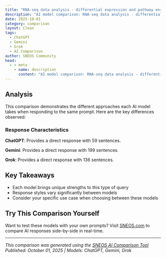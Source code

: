 ```yaml
---
title: "RNA-seq data analysis - differential expression and pathway enrichment"
description: "AI model comparison: RNA-seq data analysis - differential expression and pathway enrichment..."
date: 2025-10-01
category: comparison
layout: Clean
tags:
  - ChatGPT
  - Gemini
  - Grok
  - AI Comparison
author: SNEOS Community
head:
  - - meta
    - name: description
      content: "AI model comparison: RNA-seq data analysis - differential expression and pathway enrichment..."
---
```


<ChatComparison
  title="RNA-seq data analysis - differential expression and pathway enrichment"
  prompt="RNA-seq data analysis - differential expression and pathway enrichment"
  :responses='{
    "ChatGPT": "Certainly! Here\u0027s an overview and guide on RNA-seq data analysis specifically focusing on differential expression and pathway enrichment:\n\n---\n\n## RNA-seq Data Analysis: Differential Expression \u0026 Pathway Enrichment\n\n### 1. Overview\n\n- **RNA-seq** measures gene expression by sequencing RNA transcripts.\n- **Differential expression (DE)** analysis identifies genes with significant changes in expression across conditions.\n- **Pathway enrichment** determines if certain biological pathways or gene sets are overrepresented among DE genes.\n\n---\n\n### 2. Workflow for RNA-seq Differential Expression Analysis\n\n#### Step 1: Quality Control (QC)\n- Tools: **FastQC**, **MultiQC**\n- Check read quality, adapter contamination, duplication levels.\n\n#### Step 2: Read Alignment or Quasi-Mapping\n- Align reads to reference genome or transcriptome.\n- Tools: **HISAT2, STAR** for alignment; **Salmon, Kallisto** for alignment-free quantification.\n\n#### Step 3: Quantification\n- Obtain raw read counts per gene.\n- Tools: **featureCounts, HTSeq-count** (for aligned reads)\n- Alternatively, obtain transcript counts directly from Salmon/Kallisto.\n\n#### Step 4: Data Normalization \u0026 Filtering\n- Import count data into DE analysis tools.\n- Filter out lowly expressed genes to reduce noise.\n\n#### Step 5: Differential Expression Analysis\n- Use statistical packages designed for count data:\n  - **DESeq2** (R)\n  - **edgeR** (R)\n  - **limma-voom** (R)\n  \n- Model expression changes between conditions.\n- Obtain log2 fold changes, p-values, adjusted p-values (FDR).\n\n---\n\n### 3. Differential Expression Analysis Example (R with DESeq2)\n\n\u0060\u0060\u0060R\nlibrary(DESeq2)\n\n# Load count matrix and sample metadata\ncounts \u003C- read.csv(\u0022counts.csv\u0022, row.names=1)\ncolData \u003C- read.csv(\u0022sample_info.csv\u0022, row.names=1)\n\n# Create DESeq2 dataset\ndds \u003C- DESeqDataSetFromMatrix(countData = counts,\n                              colData = colData,\n                              design = ~ condition)\n\n# Filter low counts\ndds \u003C- dds[rowSums(counts(dds)) \u003E 10, ]\n\n# Run DE analysis\ndds \u003C- DESeq(dds)\nres \u003C- results(dds)\n\n# Summary and filtering significant genes\nsummary(res)\nsig_genes \u003C- subset(res, padj \u003C 0.05 \u0026 abs(log2FoldChange) \u003E 1)\n\n# Save results\nwrite.csv(as.data.frame(sig_genes), \u0022DE_genes.csv\u0022)\n\u0060\u0060\u0060\n\n---\n\n### 4. Pathway Enrichment Analysis\n\nAfter identifying DE genes, test if certain biological pathways/gene sets are enriched.\n\n#### Common Databases:\n- **KEGG**\n- **Reactome**\n- **Gene Ontology (GO)**\n- **MSigDB (Molecular Signatures Database)**\n\n#### Approaches:\n\n- **Over-Representation Analysis (ORA)**: Test enrichment in DE gene list (usually up/down separately).\n- **Gene Set Enrichment Analysis (GSEA)**: Uses whole ranked gene list (based on log2FC or statistics).\n\n---\n\n### 5. Pathway Enrichment Examples in R\n\n#### Over-Representation Analysis Using clusterProfiler\n\n\u0060\u0060\u0060R\nlibrary(clusterProfiler)\nlibrary(org.Hs.eg.db) # for human gene annotation\n\n# Convert gene symbols to Entrez IDs\nsig_genes_symbols \u003C- rownames(sig_genes)\nentrez_ids \u003C- mapIds(org.Hs.eg.db, keys=sig_genes_symbols, column=\u0022ENTREZID\u0022, keytype=\u0022SYMBOL\u0022, multiVals=\u0022first\u0022)\n\n# Remove NAs\nentrez_ids \u003C- na.omit(entrez_ids)\n\n# KEGG enrichment\nkegg_enrich \u003C- enrichKEGG(gene = entrez_ids,\n                          organism = \u0027hsa\u0027,\n                          pvalueCutoff = 0.05)\n\n# View results\nhead(kegg_enrich)\n\u0060\u0060\u0060\n\n#### Gene Set Enrichment Analysis (GSEA)\n\n\u0060\u0060\u0060R\nlibrary(clusterProfiler)\n\n# Prepare ranked gene list: named numeric vector log2FC indexed by Entrez IDs\nall_genes \u003C- res$log2FoldChange\nnames(all_genes) \u003C- mapIds(org.Hs.eg.db, keys=rownames(res), column=\u0022ENTREZID\u0022, keytype=\u0022SYMBOL\u0022, multiVals=\u0022first\u0022)\nall_genes \u003C- na.omit(all_genes)\nall_genes \u003C- sort(all_genes, decreasing=TRUE)\n\ngsea_results \u003C- gseKEGG(geneList = all_genes,\n                        organism = \u0027hsa\u0027,\n                        nPerm = 1000,\n                        minGSSize = 10,\n                        pvalueCutoff = 0.05,\n                        verbose = FALSE)\n\nhead(gsea_results)\n\u0060\u0060\u0060\n\n---\n\n### 6. Visualization\n\n- MA-plot or volcano plot of DE genes.\n- Heatmaps of top DE genes.\n- Dotplots or barplots of enriched pathways.\n- Enrichment plots for GSEA.\n\nExamples:\n\n\u0060\u0060\u0060R\nlibrary(EnhancedVolcano)\n\nEnhancedVolcano(res,\n                lab = rownames(res),\n                x = \u0027log2FoldChange\u0027,\n                y = \u0027padj\u0027,\n                pCutoff = 0.05,\n                FCcutoff = 1)\n\nlibrary(pheatmap)\n# Heatmap of normalized counts for top DE genes\ntop_genes \u003C- head(order(res$padj), 50)\nnorm_counts \u003C- counts(dds, normalized=TRUE)\npheatmap(norm_counts[top_genes, ], cluster_rows=TRUE, cluster_cols=TRUE)\n\u0060\u0060\u0060\n\n---\n\n### 7. Additional Tips\n\n- Always check data quality and normalization.\n- Use appropriate models accounting for batch effects or covariates.\n- Adjust p-values (FDR) to control false positives.\n- Interpret pathway enrichment in biological context.\n- Consider multiple testing when interpreting results.\n\n---\n\nIf you want, I can help you with specific code or interpreting results based on your dataset. Feel free to share data details!",
    "Gemini": "Okay, let\u0027s break down RNA-seq data analysis focusing on differential expression (DE) and pathway enrichment. This is a common workflow for understanding how gene expression changes in response to different conditions and what biological processes are affected.\n\n**1. RNA-seq Data \u0026 Objectives**\n\n*   **RNA-seq Data:**  You\u0027ll start with raw reads from your RNA-seq experiment.  These reads represent the RNA transcripts present in your samples.  Your samples might be cells treated differently (e.g., drug vs. control), different tissues, different time points, etc.\n*   **Objectives:** The core goals are:\n    *   **Differential Expression (DE):** Identify genes that show statistically significant differences in expression levels between the conditions you\u0027re comparing.\n    *   **Pathway Enrichment:**  Determine which biological pathways (e.g., metabolic pathways, signaling pathways, disease-related pathways) are significantly enriched with differentially expressed genes.  This helps you understand the biological implications of the expression changes.\n\n**2.  Workflow Outline (Key Steps)**\n\nHere\u0027s a general workflow.  Specific tools and parameters will depend on your experimental design, data quality, and research question.\n\n1.  **Experimental Design \u0026 Sample Preparation:**\n    *   **Define your groups:** Clearly define the experimental conditions you want to compare (e.g., treatment vs. control, different cell types, stages of development).  Good experimental design is *crucial*.\n    *   **Biological Replicates:** Have enough biological replicates per group.  More replicates generally lead to more robust and statistically significant results. A general rule of thumb is at least 3 biological replicates per condition, but power analysis can determine the optimal number.\n    *   **RNA Extraction \u0026 Library Preparation:**  Ensure high-quality RNA extraction and library preparation to minimize biases.  Different library prep protocols exist (e.g., polyA selection, rRNA depletion, strand-specific) that can affect the results.\n\n2.  **Quality Control (QC):**\n    *   **FastQC:** Use FastQC to assess the quality of your raw reads (per-base sequence quality, adapter contamination, overrepresented sequences, etc.).\n    *   **MultiQC:** Summarize QC results from multiple samples and tools.\n\n3.  **Read Alignment/Mapping:**\n    *   **Alignment to a Reference Genome:** Align the reads to a reference genome using tools like:\n        *   **STAR:**  A very popular and fast aligner.  Handles spliced reads well.\n        *   **HISAT2:** Another fast and accurate spliced aligner, often used as an alternative to STAR.\n        *   **Bowtie2:**  Generally faster, but may be less accurate for RNA-seq, especially with complex splicing.\n    *   **Genome Indexing:** Create an index of the reference genome to speed up the alignment process.  You\u0027ll need to create this index *before* running the aligner.\n    *   **Alignment Parameters:** Choose appropriate alignment parameters (e.g., gap opening/extension penalties, mismatch limits) based on your data and the aligner\u0027s documentation.\n    *   **Handling Paired-End Data:** If you have paired-end reads, configure the aligner accordingly.\n\n4.  **Read Quantification (Gene/Transcript Counting):**\n    *   **Generate Count Matrix:** After alignment, count the number of reads that map to each gene or transcript. Tools like:\n        *   **featureCounts (from the Subread package):** Fast and accurate, commonly used for gene-level quantification.\n        *   **htseq-count (from HTSeq):** Another widely used tool for gene-level counting.\n        *   **Salmon/Kallisto (pseudo-alignment):** These tools perform *pseudo-alignment* and directly estimate transcript abundances.  They are faster than alignment-based methods and are becoming increasingly popular.\n\n5.  **Differential Expression Analysis:**\n    *   **Normalization:** Normalize the read counts to account for differences in library size and RNA composition between samples. Common normalization methods include:\n        *   **DESeq2\u0027s normalization:**  Calculates size factors based on the median of ratios.\n        *   **TMM (Trimmed Mean of M-values, implemented in edgeR):**  Removes the most extreme values from the data before calculating normalization factors.\n        *   **RPKM/FPKM/TPM:** While these were commonly used in the past, they are generally discouraged now. DESeq2\u0027s or TMM normalization methods are preferred.\n    *   **Statistical Modeling:** Use a statistical model to test for differential expression, accounting for variability between replicates.\n        *   **DESeq2:** A popular R package based on the negative binomial distribution.  Handles complex experimental designs and batch effects well.\n        *   **edgeR:** Another R package, also based on the negative binomial distribution.  Offers different normalization and dispersion estimation methods.\n        *   **limma-voom:**  An R package that uses linear models after applying a variance-stabilizing transformation (voom) to the count data.\n    *   **Multiple Testing Correction:** Adjust p-values for multiple testing to control the false discovery rate (FDR). Common methods include:\n        *   **Benjamini-Hochberg (BH) / FDR:** Controls the expected proportion of false positives among the rejected hypotheses.\n        *   **Bonferroni:** A more conservative method that controls the family-wise error rate (FWER).\n    *   **Results Interpretation:** Analyze the results, focusing on genes with statistically significant differential expression (e.g., adjusted p-value \u003C 0.05, absolute log2 fold change \u003E a chosen threshold).\n\n6.  **Pathway Enrichment Analysis:**\n    *   **Gene Set Enrichment Analysis (GSEA):**  Determines whether a predefined set of genes (e.g., genes in a particular pathway) shows statistically significant, concordant differences between two biological states.\n        *   **GSEA software:**  The Broad Institute\u0027s GSEA software is a widely used tool.\n        *   **fgsea (Fast Gene Set Enrichment Analysis):** An R package that provides a fast and flexible implementation of GSEA.\n    *   **Over-Representation Analysis (ORA):**  Tests whether a set of differentially expressed genes is enriched for genes associated with specific pathways or Gene Ontology (GO) terms.\n        *   **DAVID (Database for Annotation, Visualization and Integrated Discovery):** A web-based tool for functional annotation and enrichment analysis.\n        *   **clusterProfiler (R package):** A popular R package for GO and KEGG enrichment analysis.\n        *   **Enrichr:** Another web-based tool for enrichment analysis, with a large collection of gene sets.\n    *   **Pathway Databases:** Choose appropriate pathway databases based on your organism and research question (e.g., KEGG, GO, Reactome, MSigDB).\n    *   **Visualization:** Visualize the enriched pathways using bar plots, dot plots, or network graphs.\n\n7.  **Further Analysis \u0026 Interpretation:**\n    *   **Gene Ontology (GO) Enrichment:**  Identify GO terms (biological process, molecular function, cellular component) that are enriched in your DE genes.\n    *   **Network Analysis:**  Build networks of interacting genes and proteins to understand how the DE genes relate to each other. Tools like Cytoscape can be used for network visualization and analysis.\n    *   **Functional Validation:**  Validate your findings using independent experimental techniques (e.g., qPCR, Western blotting, functional assays).\n    *   **Integrative Analysis:** Combine RNA-seq data with other omics data (e.g., proteomics, metabolomics) to gain a more comprehensive understanding of the biological system.\n\n**Detailed Explanation of Key Steps**\n\n*   **Alignment (Step 3):**\n\n    *   **Splicing:**  RNA-seq reads often span exon-exon junctions (splice junctions).  Aligners like STAR and HISAT2 are designed to handle these spliced reads efficiently.\n    *   **Multiple Mapping:**  Reads can sometimes map to multiple locations in the genome, especially in regions with repetitive sequences or gene families.  Consider how the aligner handles multiple mapping reads.  Some aligners randomly assign reads to one of the possible locations, while others report all possible locations. This can impact downstream quantification.\n    *   **Strand Specificity:** If your library preparation was strand-specific (i.e., you know the direction of transcription), configure the aligner accordingly.  This will improve the accuracy of the quantification.\n\n*   **Quantification (Step 4):**\n\n    *   **Gene vs. Transcript Level:** You can quantify reads at the gene level (counting reads that map to any exon of a gene) or at the transcript level (counting reads that map to specific isoforms of a gene). Transcript-level analysis is more complex but can reveal isoform-specific regulation.\n    *   **Read Counting Considerations:** When using alignment-based methods (featureCounts, htseq-count), consider the overlap resolution mode (how to handle reads that overlap multiple features).\n\n*   **Differential Expression (Step 5):**\n\n    *   **Normalization is Critical:** Normalization is essential to remove technical biases and ensure that you\u0027re comparing expression levels across samples in a fair way.  Different normalization methods have different assumptions and may be more appropriate for certain datasets.\n    *   **Model Design:** The statistical model you use in DESeq2, edgeR, or limma-voom should reflect your experimental design.  Include any relevant covariates (e.g., batch effects, sex, age) in the model.\n    *   **Log2 Fold Change:** The log2 fold change represents the difference in expression between two conditions on a logarithmic scale.  A log2 fold change of 1 means a 2-fold increase in expression, while a log2 fold change of -1 means a 2-fold decrease in expression.\n    *   **Shrinking Log2 Fold Changes:** DESeq2 and other tools offer the option to \u0022shrink\u0022 log2 fold changes, especially for genes with low counts or high dispersion. This can improve the accuracy of the estimates.\n\n*   **Pathway Enrichment (Step 6):**\n\n    *   **Choose the Right Tool:**  GSEA is generally preferred over ORA because it considers the expression levels of all genes, not just the DE genes.  This can make it more sensitive to subtle changes in pathway activity.\n    *   **Database Selection:** The choice of pathway database is important.  KEGG is a comprehensive database of metabolic pathways, while GO is a hierarchical classification of gene functions. Reactome is a curated database of biological pathways. MSigDB contains many different gene sets, including pathway databases and curated gene sets.\n    *   **Interpretation:** Pathway enrichment results should be interpreted carefully.  Just because a pathway is enriched does not necessarily mean that it is the *most* important pathway.  Consider the biological context of your experiment and the specific genes that are driving the enrichment.\n\n**Tools and Technologies**\n\n*   **Programming Languages:** R and Python are the most common languages for RNA-seq data analysis.  R is particularly strong for statistical analysis and visualization, while Python is versatile for data manipulation and scripting.\n*   **R Packages:**  DESeq2, edgeR, limma, clusterProfiler, fgsea, ggplot2, dplyr\n*   **Python Packages:**  Biopython, pandas, numpy, scikit-learn\n*   **Command-Line Tools:**  FastQC, STAR, HISAT2, Bowtie2, featureCounts, Salmon, Kallisto\n*   **Cloud Computing:**  For large datasets, cloud computing platforms like AWS, Google Cloud, or Azure can provide the necessary computational resources.\n\n**Example Workflow (Using R and DESeq2)**\n\n\u0060\u0060\u0060R\n# Install necessary packages (if not already installed)\nif (!requireNamespace(\u0022BiocManager\u0022, quietly = TRUE))\n    install.packages(\u0022BiocManager\u0022)\nBiocManager::install(c(\u0022DESeq2\u0022, \u0022tximport\u0022, \u0022readr\u0022, \u0022ggplot2\u0022))\n\n# Load libraries\nlibrary(DESeq2)\nlibrary(tximport)\nlibrary(readr)\nlibrary(ggplot2)\n\n# 1. Create a sample table (replace with your actual sample information)\nsamples \u003C- data.frame(\n  sampleName = c(\u0022sample1\u0022, \u0022sample2\u0022, \u0022sample3\u0022, \u0022sample4\u0022, \u0022sample5\u0022, \u0022sample6\u0022),\n  condition = factor(c(\u0022control\u0022, \u0022control\u0022, \u0022control\u0022, \u0022treatment\u0022, \u0022treatment\u0022, \u0022treatment\u0022))\n)\n\n# 2.  Path to your count files (assuming you used featureCounts)\nfile_paths \u003C- file.path(\u0022./counts\u0022, paste0(samples$sampleName, \u0022.txt\u0022)) #Adapt if needed!\n\n# 3.  Create a data frame with sample names and file paths\nfiles \u003C- setNames(file_paths, samples$sampleName)\n\n# 4. Create a DESeqDataSet object\ndds \u003C- DESeqDataSetFromHTSeqCount(sampleTable = samples,\n                                 directory = \u0022./counts\u0022, #directory with count files\n                                 design= ~ condition)\n\n# 5. Remove low count genes (optional but recommended)\nkeep \u003C- rowSums(counts(dds)) \u003E= 10 # at least 10 reads in total across samples\ndds \u003C- dds[keep,]\n\n# 6. Run DESeq2\ndds \u003C- DESeq(dds)\n\n# 7. Extract results\nres \u003C- results(dds)\n\n# 8. Adjust p-values for multiple testing (FDR)\nres \u003C- results(dds, alpha = 0.05) #FDR control\n\n# 9.  Order by adjusted p-value\nresOrdered \u003C- res[order(res$padj),]\n\n# 10. Print results summary\nsummary(resOrdered)\n\n# 11. Save results to a file\nwrite.csv(as.data.frame(resOrdered), file=\u0022deseq2_results.csv\u0022)\n\n# 12. Volcano plot (optional)\nplot(resOrdered$log2FoldChange, -log10(resOrdered$padj),\n     xlab=\u0022log2 Fold Change\u0022, ylab=\u0022-log10(FDR)\u0022,\n     main=\u0022Volcano Plot\u0022, pch=16)\nabline(h = -log10(0.05), col = \u0022red\u0022) # Add line for FDR threshold\n\n# ---  Pathway Enrichment Analysis (using clusterProfiler) ---\n\n# 1. Extract significant genes (adjust pvalue and log2fc thresholds as needed)\nsig_genes \u003C- rownames(resOrdered[which(resOrdered$padj \u003C 0.05 \u0026 abs(resOrdered$log2FoldChange) \u003E 1),])\n\n# 2. Install and load clusterProfiler (if needed)\nif (!requireNamespace(\u0022BiocManager\u0022, quietly = TRUE))\n    install.packages(\u0022BiocManager\u0022)\nBiocManager::install(\u0022clusterProfiler\u0022)\nlibrary(clusterProfiler)\n\n# 3. Perform GO enrichment analysis (replace \u0027org.Hs.eg.db\u0027 with your organism\u0027s annotation package)\nif (!requireNamespace(\u0022BiocManager\u0022, quietly = TRUE))\n  install.packages(\u0022BiocManager\u0022)\nBiocManager::install(\u0022org.Hs.eg.db\u0022)  # Human annotation, adapt to your organism (Mm for mouse, etc.)\nlibrary(org.Hs.eg.db)\n\ngo_enrich \u003C- enrichGO(gene          = sig_genes,\n                      OrgDb         = org.Hs.eg.db,\n                      ont           = \u0022BP\u0022, # Biological Process\n                      pAdjustMethod = \u0022BH\u0022,\n                      pvalueCutoff  = 0.05,\n                      qvalueCutoff  = 0.1,\n                      readable      = TRUE) # gene ID to gene symbol\n\n# 4. Visualize GO enrichment results\ndotplot(go_enrich, showCategory=10)\nbarplot(go_enrich, showCategory=10)\n\n# 5. Save GO enrichment results\nwrite.csv(as.data.frame(go_enrich), file = \u0022go_enrichment.csv\u0022)\n\u0060\u0060\u0060\n\n**Important Considerations**\n\n*   **Batch Effects:**  Batch effects are systematic variations that can arise from processing samples at different times, using different reagents, or running them on different sequencing machines.  If batch effects are present, it\u0027s crucial to account for them in your statistical model.  DESeq2 and limma-voom have built-in methods for handling batch effects.\n*   **Experimental Design:** A well-designed experiment is essential for obtaining meaningful results. Consider factors like:\n    *   **Replicates:**  Adequate biological replicates are crucial for statistical power.\n    *   **Randomization:** Randomize the order in which samples are processed to minimize bias.\n    *   **Blocking:**  Use blocking to control for known sources of variation (e.g., batch effects).\n*   **Data Visualization:**  Visualize your data at every step of the analysis to identify potential problems and to gain insights into the results.\n\nThis is a comprehensive overview.  Remember that RNA-seq analysis can be complex, and it\u0027s important to understand the assumptions and limitations of the different tools and methods.  Consult the documentation for the specific tools you\u0027re using and seek advice from experienced bioinformaticians if needed. Good luck!\n",
    "Grok": "RNA-seq data analysis for differential expression and pathway enrichment is a common workflow in bioinformatics used to identify genes that are differentially expressed between conditions (e.g., disease vs. control) and to understand the biological pathways or processes they are involved in. Below is a step-by-step guide to performing this analysis. I\u2019ll assume you\u2019re using R for the analysis, as it is one of the most popular tools (with packages like DESeq2 for differential expression and clusterProfiler for pathway enrichment). If you are using Python or command-line tools, let me know, and I can adjust accordingly.\n\n---\n\n### **Overview of the Workflow**\n1. **Data Preprocessing**: Quality control and alignment of raw RNA-seq reads.\n2. **Quantification**: Generate a count matrix of gene expression.\n3. **Differential Expression Analysis**: Identify differentially expressed genes (DEGs) between conditions.\n4. **Pathway Enrichment Analysis**: Map DEGs to biological pathways or gene sets to interpret their functional significance.\n5. **Visualization**: Create plots to summarize and communicate results.\n\n---\n\n### **Step 1: Data Preprocessing and Quantification**\n#### Tools Needed:\n- Quality control: FastQC, MultiQC\n- Trimming (optional): Trimmomatic, Cutadapt\n- Alignment: STAR, HISAT2\n- Quantification: featureCounts (from Subread), HTSeq-count, or Salmon/Kallisto (for pseudo-alignment)\n\n#### Steps:\n1. **Download raw data**: Obtain FASTQ files (RNA-seq reads) from sequencing or public databases (e.g., GEO, SRA).\n2. **Quality check**: Use FastQC to assess the quality of raw reads. Look for issues like adapter contamination or low-quality bases.\n3. **Trimming (if needed)**: Use Trimmomatic to remove adapters or low-quality bases.\n4. **Alignment**: Align reads to a reference genome using STAR or HISAT2. This produces BAM files.\n   - Example for STAR:\n     \u0060\u0060\u0060bash\n     STAR --runThreadN 8 --genomeDir /path/to/genome --readFilesIn sample1_1.fastq sample1_2.fastq --outFileNamePrefix sample1_\n     \u0060\u0060\u0060\n5. **Quantification**: Generate a gene count matrix using featureCounts or Salmon.\n   - Example for featureCounts:\n     \u0060\u0060\u0060bash\n     featureCounts -a /path/to/annotation.gtf -o counts.txt -T 8 *.bam\n     \u0060\u0060\u0060\n   Output: A count matrix (rows = genes, columns = samples).\n\n---\n\n### **Step 2: Differential Expression Analysis in R**\n#### Packages Needed:\n- DESeq2 (for differential expression)\n- tximport (if using Salmon/Kallisto)\n- dplyr, ggplot2 (for data manipulation and visualization)\n\n#### Steps:\n1. **Load data into R**:\n   If you used featureCounts, read the count matrix directly. If using Salmon/Kallisto, use \u0060tximport\u0060 to import transcript-level quantifications.\n\n   \u0060\u0060\u0060R\n   library(DESeq2)\n   library(tximport) # Optional, if using Salmon/Kallisto\n\n   # Read count matrix (from featureCounts)\n   counts \u003C- read.table(\u0022counts.txt\u0022, header=TRUE, row.names=1)\n\n   # Read sample metadata (e.g., condition: control vs treated)\n   colData \u003C- data.frame(condition = c(\u0022control\u0022, \u0022control\u0022, \u0022treated\u0022, \u0022treated\u0022),\n                         row.names = colnames(counts))\n   \u0060\u0060\u0060\n\n2. **Create a DESeqDataSet**:\n   \u0060\u0060\u0060R\n   dds \u003C- DESeqDataSetFromMatrix(countData = counts,\n                                 colData = colData,\n                                 design = ~ condition)\n   \u0060\u0060\u0060\n\n3. **Filter low-count genes** (optional but recommended):\n   \u0060\u0060\u0060R\n   keep \u003C- rowSums(counts(dds)) \u003E= 10\n   dds \u003C- dds[keep,]\n   \u0060\u0060\u0060\n\n4. **Run DESeq2 analysis**:\n   \u0060\u0060\u0060R\n   dds \u003C- DESeq(dds)\n   res \u003C- results(dds, contrast=c(\u0022condition\u0022, \u0022treated\u0022, \u0022control\u0022))\n   \u0060\u0060\u0060\n\n5. **Extract differentially expressed genes (DEGs)**:\n   Filter based on adjusted p-value (padj) and log2 fold change (log2FC).\n   \u0060\u0060\u0060R\n   degs \u003C- subset(res, padj \u003C 0.05 \u0026 abs(log2FoldChange) \u003E 1)\n   write.csv(as.data.frame(degs), file=\u0022degs.csv\u0022)\n   \u0060\u0060\u0060\n\n6. **Visualizations**:\n   - MA plot:\n     \u0060\u0060\u0060R\n     plotMA(res, ylim=c(-2,2))\n     \u0060\u0060\u0060\n   - Volcano plot (using EnhancedVolcano or ggplot2):\n     \u0060\u0060\u0060R\n     library(EnhancedVolcano)\n     EnhancedVolcano(res,\n                     lab = rownames(res),\n                     x = \u0027log2FoldChange\u0027,\n                     y = \u0027padj\u0027)\n     \u0060\u0060\u0060\n\n---\n\n### **Step 3: Pathway Enrichment Analysis**\n#### Packages Needed:\n- clusterProfiler (for GO and KEGG enrichment)\n- org.Hs.eg.db (for human gene annotation, adjust for other organisms)\n- enrichplot, DOSE (for visualization)\n\n#### Steps:\n1. **Prepare gene list**:\n   Extract gene IDs (e.g., Ensembl IDs, Entrez IDs) from DEGs. If needed, convert IDs using packages like \u0060biomaRt\u0060.\n   \u0060\u0060\u0060R\n   deg_genes \u003C- rownames(degs)\n   \u0060\u0060\u0060\n\n2. **Perform GO enrichment (Gene Ontology)**:\n   \u0060\u0060\u0060R\n   library(clusterProfiler)\n   library(org.Hs.eg.db)\n\n   go_enrich \u003C- enrichGO(gene = deg_genes,\n                         OrgDb = org.Hs.eg.db,\n                         keyType = \u0022ENSEMBL\u0022, # Adjust based on your gene ID type\n                         ont = \u0022BP\u0022, # Biological Process; can also use \u0022MF\u0022 or \u0022CC\u0022\n                         pAdjustMethod = \u0022BH\u0022,\n                         pvalueCutoff = 0.05,\n                         qvalueCutoff = 0.2)\n   write.csv(as.data.frame(go_enrich), file=\u0022go_enrichment.csv\u0022)\n   \u0060\u0060\u0060\n\n3. **Perform KEGG pathway enrichment**:\n   \u0060\u0060\u0060R\n   kegg_enrich \u003C- enrichKEGG(gene = deg_genes,\n                             organism = \u0022hsa\u0022, # For human; adjust for other species\n                             keyType = \u0022kegg\u0022, # Adjust based on ID type\n                             pAdjustMethod = \u0022BH\u0022,\n                             pvalueCutoff = 0.05,\n                             qvalueCutoff = 0.2)\n   write.csv(as.data.frame(kegg_enrich), file=\u0022kegg_enrichment.csv\u0022)\n   \u0060\u0060\u0060\n\n4. **Visualizations**:\n   - Dot plot:\n     \u0060\u0060\u0060R\n     library(enrichplot)\n     dotplot(go_enrich, showCategory=10)\n     dotplot(kegg_enrich, showCategory=10)\n     \u0060\u0060\u0060\n   - Bar plot:\n     \u0060\u0060\u0060R\n     barplot(go_enrich, showCategory=10)\n     \u0060\u0060\u0060\n\n---\n\n### **Step 4: Interpretation and Reporting**\n- **Differential Expression Results**: Focus on genes with significant padj (\u003C 0.05) and meaningful log2FC (e.g., \u003E1 or \u003C-1). Check known biology or literature for top DEGs.\n- **Pathway Enrichment Results**: Look at enriched GO terms and KEGG pathways. Terms with low p-values and high gene counts are often biologically relevant.\n- **Cross-Validation**: Use multiple databases (e.g., GO, KEGG, Reactome) to confirm findings.\n- **Visualization**: Summarize results in figures (e.g., volcano plots for DEGs, dot plots for enriched pathways) for publications or reports.\n\n---\n\n### **Additional Notes**\n- **Normalization**: DESeq2 automatically normalizes counts using the median of ratios method. Ensure your data isn\u2019t pre-normalized if using DESeq2.\n- **Batch Effects**: If your data has batch effects, use packages like \u0060sva\u0060 or include batch as a covariate in the DESeq2 design.\n- **Organism**: Adjust gene annotation databases and KEGG organism codes based on your study species (e.g., \u0060org.Mm.eg.db\u0060 for mouse).\n- **Alternative Tools**:\n  - For differential expression: edgeR, limma-voom\n  - For pathway analysis: g:Profiler, DAVID (web-based)\n\n---\n\n### **Example R Script (Summary)**\n\u0060\u0060\u0060R\n# Load libraries\nlibrary(DESeq2)\nlibrary(clusterProfiler)\nlibrary(org.Hs.eg.db)\nlibrary(enrichplot)\n\n# Step 1: Load and prepare data\ncounts \u003C- read.table(\u0022counts.txt\u0022, header=TRUE, row.names=1)\ncolData \u003C- data.frame(condition = c(\u0022control\u0022, \u0022control\u0022, \u0022treated\u0022, \u0022treated\u0022),\n                      row.names = colnames(counts))\ndds \u003C- DESeqDataSetFromMatrix(countData = counts, colData = colData, design = ~ condition)\ndds \u003C- DESeq(dds)\nres \u003C- results(dds, contrast=c(\u0022condition\u0022, \u0022treated\u0022, \u0022control\u0022))\n\n# Step 2: Extract DEGs\ndegs \u003C- subset(res, padj \u003C 0.05 \u0026 abs(log2FoldChange) \u003E 1)\ndeg_genes \u003C- rownames(degs)\n\n# Step 3: GO and KEGG enrichment\ngo_enrich \u003C- enrichGO(gene = deg_genes, OrgDb = org.Hs.eg.db, keyType = \u0022ENSEMBL\u0022, ont = \u0022BP\u0022)\nkegg_enrich \u003C- enrichKEGG(gene = deg_genes, organism = \u0022hsa\u0022)\n\n# Step 4: Visualize\ndotplot(go_enrich, showCategory=10)\ndotplot(kegg_enrich, showCategory=10)\nwrite.csv(as.data.frame(degs), \u0022degs.csv\u0022)\nwrite.csv(as.data.frame(go_enrich), \u0022go_enrichment.csv\u0022)\nwrite.csv(as.data.frame(kegg_enrich), \u0022kegg_enrichment.csv\u0022)\n\u0060\u0060\u0060\n\n---\n\n### **Troubleshooting and Common Issues**\n1. **Low number of DEGs**: Check if the experimental design has sufficient power (e.g., enough replicates"
  }'
  published-date="10:48"
/>

## Analysis

This comparison demonstrates the different approaches each AI model takes when responding to the same prompt. Here are the key differences observed:

### Response Characteristics

**ChatGPT**: Provides a direct response with 59 sentences. 

**Gemini**: Provides a direct response with 199 sentences. 

**Grok**: Provides a direct response with 136 sentences. 

## Key Takeaways

- Each model brings unique strengths to this type of query
- Response styles vary significantly between models
- Consider your specific use case when choosing between these models

## Try This Comparison Yourself

Want to test these models with your own prompts? Visit [SNEOS.com](https://sneos.com) to compare AI responses side-by-side in real-time.

---

*This comparison was generated using the [SNEOS AI Comparison Tool](https://sneos.com)*
*Published: October 01, 2025 | Models: ChatGPT, Gemini, Grok*
